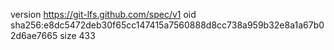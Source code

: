 version https://git-lfs.github.com/spec/v1
oid sha256:e8dc5472deb30f65cc147415a7560888d8cc738a959b32e8a1a67b02d6ae7665
size 433
